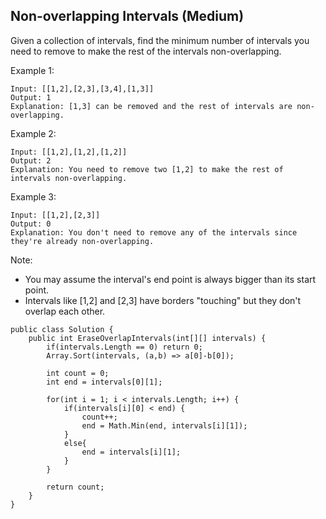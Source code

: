 ## Non-overlapping Intervals (Medium)

Given a collection of intervals, find the minimum number of intervals you need to remove to make the rest of the intervals non-overlapping.

Example 1:
```
Input: [[1,2],[2,3],[3,4],[1,3]]
Output: 1
Explanation: [1,3] can be removed and the rest of intervals are non-overlapping.
```
Example 2:
```
Input: [[1,2],[1,2],[1,2]]
Output: 2
Explanation: You need to remove two [1,2] to make the rest of intervals non-overlapping.
```
Example 3:
```
Input: [[1,2],[2,3]]
Output: 0
Explanation: You don't need to remove any of the intervals since they're already non-overlapping.
 ```

Note:

* You may assume the interval's end point is always bigger than its start point.
* Intervals like [1,2] and [2,3] have borders "touching" but they don't overlap each other.

```
public class Solution {
    public int EraseOverlapIntervals(int[][] intervals) {
        if(intervals.Length == 0) return 0;
        Array.Sort(intervals, (a,b) => a[0]-b[0]);
        
        int count = 0;    
        int end = intervals[0][1];
        
        for(int i = 1; i < intervals.Length; i++) {
            if(intervals[i][0] < end) {
                count++;
                end = Math.Min(end, intervals[i][1]);
            }
            else{
                end = intervals[i][1];
            }
        }
        
        return count;
    }
}
```
